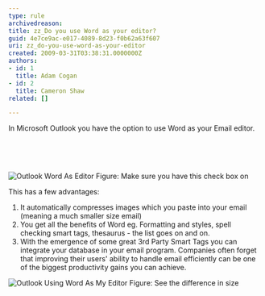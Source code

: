 ```yaml
---
type: rule
archivedreason: 
title: zz_Do you use Word as your editor?
guid: 4e7ce9ac-e017-4089-8d23-f0b62a63f607
uri: zz_do-you-use-word-as-your-editor
created: 2009-03-31T03:38:31.0000000Z
authors:
- id: 1
  title: Adam Cogan
- id: 2
  title: Cameron Shaw
related: []

---
```



In Microsoft Outlook you have the option to use Word as your Email editor.

<br><excerpt class='endintro'></excerpt><br>

  <h2>
<a name="UseWORDAsEditor">
</a>
</h2>
<img src="/Standards/Communication/RulesToBetterEmail/PublishingImages/OutlookWordAsEditor.gif" alt="Outlook Word As Editor" class="ms-rteCustom-ImageArea" /> <span class="ms-rteCustom-FigureNormal">Figure&#58; Make sure you have this check box on</span>
<p>This has a few advantages&#58;</p>
<ol>
    <li>It automatically compresses images which you paste into your email (meaning a much smaller size email) </li>
    <li>You get all the benefits of Word eg. Formatting and styles, spell checking smart tags, thesaurus - the list goes on and on. </li>
    <li>With the emergence of some great 3rd Party Smart Tags you can integrate your database in your email program. Companies often forget that improving their users' ability to handle email efficiently can be one of the biggest productivity gains you can achieve. </li>
</ol>
<img src="/Standards/Communication/RulesToBetterEmail/PublishingImages/OutlookUsingWordAsMyEditor.gif" alt="Outlook Using Word As My Editor" class="ms-rteCustom-ImageArea" /> <span class="ms-rteCustom-FigureNormal">Figure&#58; See the difference in size</span>



